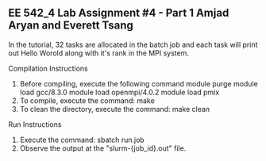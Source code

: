 EE 542_4
Lab Assignment #4 - Part 1
Amjad Aryan and Everett Tsang
-----------------------
In the tutorial, 32 tasks are allocated in the batch job and each task will print out Hello Worold along with it's rank in the MPI system.

Compilation Instructions
1. Before compiling, execute the following command
    module purge
    module load gcc/8.3.0
    module load openmpi/4.0.2
    module load pmix
2. To compile, execute the command: make
3. To clean the directory, execute the command: make clean

Run Instructions
1. Execute the command: sbatch run.job
2. Observe the output at the "slurm-{job_id}.out" file.
